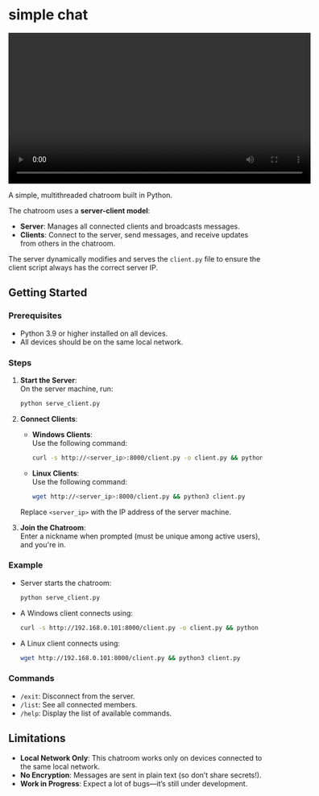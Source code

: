 # simple chat

<video controls width="600">
  <source src="./demo.mp4" type="video/mp4">
  Your browser does not support the video tag.
</video>

A simple, multithreaded chatroom built in Python.

The chatroom uses a **server-client model**:

- **Server**: Manages all connected clients and broadcasts messages.
- **Clients**: Connect to the server, send messages, and receive updates from others in the chatroom.

The server dynamically modifies and serves the `client.py` file to ensure the client script always has the correct server IP.

## Getting Started

### Prerequisites

- Python 3.9 or higher installed on all devices.
- All devices should be on the same local network.

### Steps

1. **Start the Server**:\
   On the server machine, run:

   ```bash
   python serve_client.py
   ```

2. **Connect Clients**:

   - **Windows Clients**:\
     Use the following command:

     ```bash
     curl -s http://<server_ip>:8000/client.py -o client.py && python client.py
     ```

   - **Linux Clients**:\
     Use the following command:

     ```bash
     wget http://<server_ip>:8000/client.py && python3 client.py
     ```

   Replace `<server_ip>` with the IP address of the server machine.

3. **Join the Chatroom**:\
   Enter a nickname when prompted (must be unique among active users), and you're in.

### Example

- Server starts the chatroom:

  ```bash
  python serve_client.py
  ```

- A Windows client connects using:

  ```bash
  curl -s http://192.168.0.101:8000/client.py -o client.py && python client.py
  ```

- A Linux client connects using:

  ```bash
  wget http://192.168.0.101:8000/client.py && python3 client.py
  ```

### Commands

- `/exit`: Disconnect from the server.
- `/list`: See all connected members.
- `/help`: Display the list of available commands.

## Limitations

- **Local Network Only**: This chatroom works only on devices connected to the same local network.
- **No Encryption**: Messages are sent in plain text (so don’t share secrets!).
- **Work in Progress**: Expect a lot of bugs—it’s still under development.
